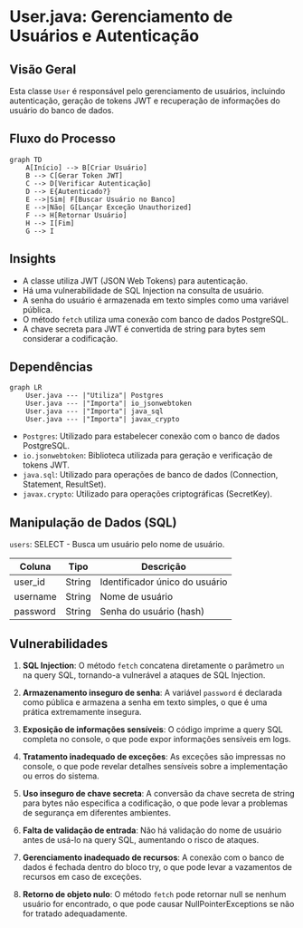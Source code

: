# User.java: Gerenciamento de Usuários e Autenticação

## Visão Geral

Esta classe `User` é responsável pelo gerenciamento de usuários, incluindo autenticação, geração de tokens JWT e recuperação de informações do usuário do banco de dados.

## Fluxo do Processo

```mermaid
graph TD
    A[Início] --> B[Criar Usuário]
    B --> C[Gerar Token JWT]
    C --> D[Verificar Autenticação]
    D --> E{Autenticado?}
    E -->|Sim| F[Buscar Usuário no Banco]
    E -->|Não| G[Lançar Exceção Unauthorized]
    F --> H[Retornar Usuário]
    H --> I[Fim]
    G --> I
```

## Insights

- A classe utiliza JWT (JSON Web Tokens) para autenticação.
- Há uma vulnerabilidade de SQL Injection na consulta de usuário.
- A senha do usuário é armazenada em texto simples como uma variável pública.
- O método `fetch` utiliza uma conexão com banco de dados PostgreSQL.
- A chave secreta para JWT é convertida de string para bytes sem considerar a codificação.

## Dependências

```mermaid
graph LR
    User.java --- |"Utiliza"| Postgres
    User.java --- |"Importa"| io_jsonwebtoken
    User.java --- |"Importa"| java_sql
    User.java --- |"Importa"| javax_crypto
```

- `Postgres`: Utilizado para estabelecer conexão com o banco de dados PostgreSQL.
- `io.jsonwebtoken`: Biblioteca utilizada para geração e verificação de tokens JWT.
- `java.sql`: Utilizado para operações de banco de dados (Connection, Statement, ResultSet).
- `javax.crypto`: Utilizado para operações criptográficas (SecretKey).

## Manipulação de Dados (SQL)

`users`: SELECT - Busca um usuário pelo nome de usuário.

| Coluna    | Tipo   | Descrição                    |
|-----------|--------|------------------------------|
| user_id   | String | Identificador único do usuário |
| username  | String | Nome de usuário              |
| password  | String | Senha do usuário (hash)      |

## Vulnerabilidades

1. **SQL Injection**: O método `fetch` concatena diretamente o parâmetro `un` na query SQL, tornando-a vulnerável a ataques de SQL Injection.

2. **Armazenamento inseguro de senha**: A variável `password` é declarada como pública e armazena a senha em texto simples, o que é uma prática extremamente insegura.

3. **Exposição de informações sensíveis**: O código imprime a query SQL completa no console, o que pode expor informações sensíveis em logs.

4. **Tratamento inadequado de exceções**: As exceções são impressas no console, o que pode revelar detalhes sensíveis sobre a implementação ou erros do sistema.

5. **Uso inseguro de chave secreta**: A conversão da chave secreta de string para bytes não especifica a codificação, o que pode levar a problemas de segurança em diferentes ambientes.

6. **Falta de validação de entrada**: Não há validação do nome de usuário antes de usá-lo na query SQL, aumentando o risco de ataques.

7. **Gerenciamento inadequado de recursos**: A conexão com o banco de dados é fechada dentro do bloco try, o que pode levar a vazamentos de recursos em caso de exceções.

8. **Retorno de objeto nulo**: O método `fetch` pode retornar null se nenhum usuário for encontrado, o que pode causar NullPointerExceptions se não for tratado adequadamente.

